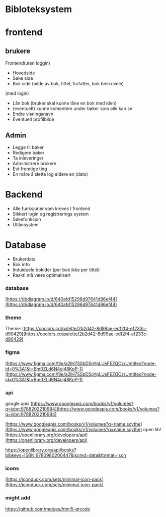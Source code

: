 # Bibloteksystem

# frontend

## brukere

Frontend(uten loggin)

- Hovedside
- Søke side
- Bok side (bilde av bok, tittel, forfatter, bok beskrivele)

(med login)

- Lån bok (bruker skal kunne låne en bok med iden)
- (eventuelt) kunne komentere under bøker som alle kan se
- Endre visningsnavn
- Eventuelt profilbilde

## Admin

- Legge til bøker
- Redigere bøker
- Ta inleveringer
- Administrere brukere
- Evt fremtige ting
- En måre å slette log eldere en (dato)

# Backend

- Alle funksjoner som kreves I frontend
- Sikkert login og registrerings system
- Søkefunksjon
- Utlånsystem

# Database

- Brukerdata
- Bok info
- Induiduele bokider (per bok ikke per tittel)
- Raskt! må være optimalisert

### database
[https://dbdiagram.io/d/640afd15296d97641d86ef44](https://dbdiagram.io/d/640afd15296d97641d86ef44)
### theme
Theme: [https://coolors.co/palette/2b2d42-8d99ae-edf2f4-ef233c-d90429](https://coolors.co/palette/2b2d42-8d99ae-edf2f4-ef233c-d90429)
### figma
[https://www.figma.com/file/a2lH7SSbD5pYgLUsFEZQCz/Untitled?node-id=0%3A1&t=Bm0ZLd6N4cj48KpP-1](https://www.figma.com/file/a2lH7SSbD5pYgLUsFEZQCz/Untitled?node-id=0%3A1&t=Bm0ZLd6N4cj48KpP-1)

### api
google apis
[https://www.googleapis.com/books/v1/volumes?q=isbn:9788202210984](https://www.googleapis.com/books/v1/volumes?q=isbn:9788202210984)

[https://www.googleapis.com/books/v1/volumes?q=name:scythe](https://www.googleapis.com/books/v1/volumes?q=name:scythe)
open lib!
[https://openlibrary.org/developers/api](https://openlibrary.org/developers/api)

https://openlibrary.org/api/books?bibkeys=ISBN:9780980200447&jscmd=data&format=json

### icons
[https://iconduck.com/sets/minimal-icon-pack](https://iconduck.com/sets/minimal-icon-pack)



### might add
https://github.com/mebjas/html5-qrcode
